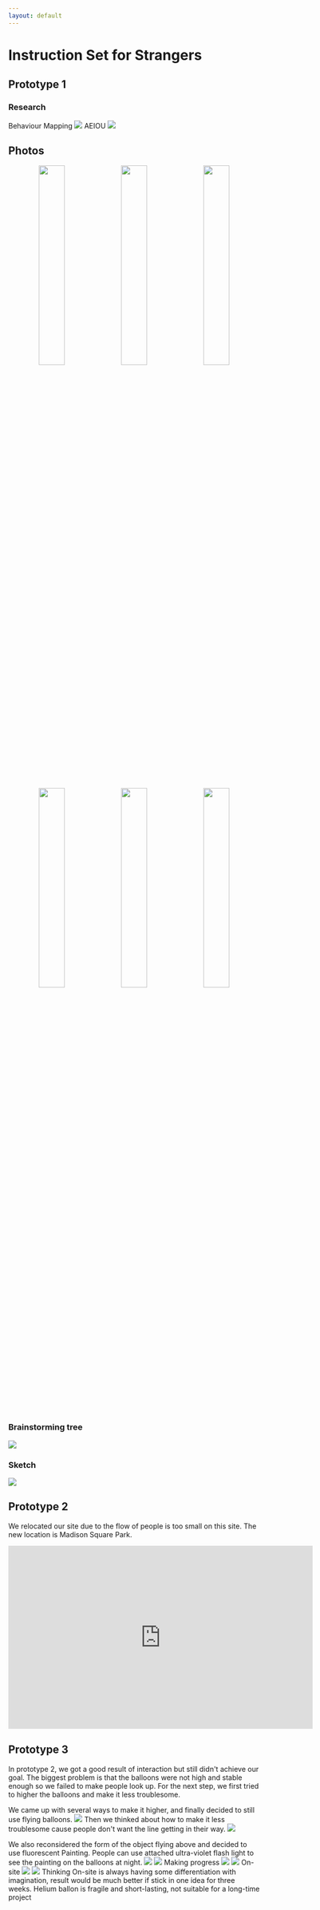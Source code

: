 ```yaml
---
layout: default
---
```

# Instruction Set for Strangers
## Prototype 1
### Research
Behaviour Mapping
![](https://github.com/EffieSong/effiesong.github.io/raw/master/img-folder/BehaviourMapping.jpg)
AEIOU
![](https://github.com/EffieSong/effiesong.github.io/raw/master/img-folder/AEIOU.jpg)
## Photos
<div align="center">
<img src="https://github.com/EffieSong/effiesong.github.io/raw/master/img-folder/IMG_1974.jpg" width="32%" height="32%">
<img src="https://github.com/EffieSong/effiesong.github.io/raw/master/img-folder/IMG_1978.jpg" width="32%" height="32%">
<img src="https://github.com/EffieSong/effiesong.github.io/blob/master/img-folder/WechatIMG729.jpeg" width="32%" height="32%">
<img src="https://github.com/EffieSong/effiesong.github.io/raw/master/img-folder/WechatIMG730.jpeg" width="32%" height="32%">
    <img src="https://github.com/EffieSong/effiesong.github.io/raw/master/img-folder/WechatIMG731.jpeg" width="32%" height="32%">
    <img src="https://github.com/EffieSong/effiesong.github.io/raw/master/img-folder/WechatIMG732.jpeg" width="32%" height="32%">
    
</div>

### Brainstorming tree
![](https://github.com/EffieSong/effiesong.github.io/raw/master/img-folder/bstmtree.jpeg)

### Sketch
![](https://github.com/EffieSong/effiesong.github.io/raw/master/img-folder/firstsketch.jpeg)

## Prototype 2
We relocated our site due to the flow of people is too small on this site. The new location is Madison Square Park.

<iframe src="https://onedrive.live.com/embed?cid=1BB84E1B5BCA1DF2&amp;resid=1BB84E1B5BCA1DF2%21107&amp;authkey=AAKL0qaOz4uM4d8&amp;em=2&amp;wdAr=1.7777777777777777" width="610px" height="367px" frameborder="0">这是嵌入 <a target="_blank" href="https://office.com">Microsoft Office</a> 演示文稿，由 <a target="_blank" href="https://office.com/webapps">Office</a> 提供支持。</iframe>

## Prototype 3
In prototype 2, we got a good result of interaction but still didn't achieve our goal. The biggest problem is that the balloons were not high and stable enough so we failed to make people look up. For the next step, we first tried to higher the balloons and make it less troublesome. 

We came up with several ways to make it higher, and finally decided to still use flying balloons.
![](https://github.com/EffieSong/effiesong.github.io/raw/master/img-folder/Screenshot%202019-09-18%20at%2011.03.54%20AM.png)
Then we thinked about how to make it less troublesome cause people don't want the line getting in their way.
![](https://github.com/EffieSong/effiesong.github.io/raw/master/img-folder/Screenshot%202019-09-18%20at%2011.04.09%20AM.png)

We also reconsidered the form of the object flying above and decided to use fluorescent Painting. People can use attached ultra-violet flash light to see the painting on the balloons at night. 
![](https://github.com/EffieSong/effiesong.github.io/raw/master/img-folder/Screenshot%202019-09-18%20at%2011.04.21%20AM.png)
![](https://github.com/EffieSong/effiesong.github.io/raw/master/img-folder/WechatIMG768.jpeg)
Making progress
![](https://github.com/EffieSong/effiesong.github.io/raw/master/img-folder/MakingProcess.png)
![](https://github.com/EffieSong/effiesong.github.io/raw/master/img-folder/onsite1.png)
On-site
![](https://github.com/EffieSong/effiesong.github.io/raw/master/img-folder/onsite2.png)
![](https://github.com/EffieSong/effiesong.github.io/raw/master/img-folder/onsite3.png)
Thinking
On-site is always having some differentiation with imagination, result would be much better if stick in one idea for three weeks.
Helium ballon is fragile and short-lasting, not suitable for a long-time project


